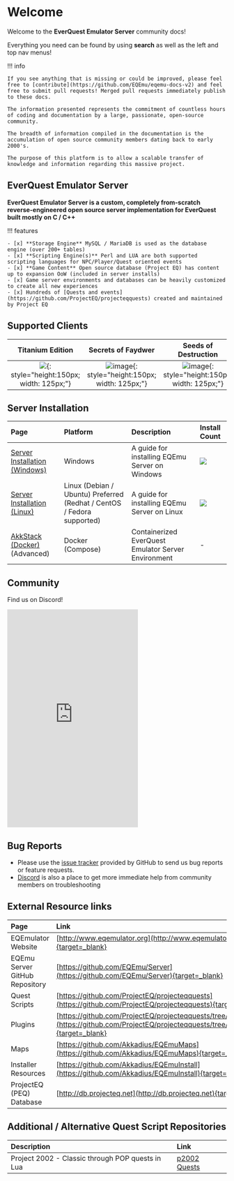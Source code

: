 # Welcome

Welcome to the **EverQuest Emulator Server** community docs!

Everything you need can be found by using **search** as well as the left and top nav menus!

!!! info

    If you see anything that is missing or could be improved, please feel free to [contribute](https://github.com/EQEmu/eqemu-docs-v2) and feel free to submit pull requests! Merged pull requests immediately publish to these docs.

    The information presented represents the commitment of countless hours of coding and documentation by a large, passionate, open-source community.

    The breadth of information compiled in the documentation is the accumulation of open source community members dating back to early 2000's.

    The purpose of this platform is to allow a scalable transfer of knowledge and information regarding this massive project.

## EverQuest Emulator Server

**EverQuest Emulator Server is a custom, completely from-scratch reverse-engineered open source server implementation
for EverQuest built mostly on C / C++**

!!! features

    - [x] **Storage Engine** MySQL / MariaDB is used as the database engine (over 200+ tables)
    - [x] **Scripting Engine(s)** Perl and LUA are both supported scripting languages for NPC/Player/Quest oriented events
    - [x] **Game Content** Open source database (Project EQ) has content up to expansion OoW (included in server installs)
    - [x] Game server environments and databases can be heavily customized to create all new experiences
    - [x] Hundreds of [Quests and events](https://github.com/ProjectEQ/projecteqquests) created and maintained by Project EQ

## Supported Clients

|                                                                 Titanium Edition                                                                 |                                                                  Secrets of Faydwer                                                                   |                                                                 Seeds of Destruction                                                                  |                                                                       Underfoot                                                                       |                                                               Rain of Fear (Most used)                                                                |
|:------------------------------------------------------------------------------------------------------------------------------------------------:|:-----------------------------------------------------------------------------------------------------------------------------------------------------:|:-----------------------------------------------------------------------------------------------------------------------------------------------------:|:-----------------------------------------------------------------------------------------------------------------------------------------------------:|:-----------------------------------------------------------------------------------------------------------------------------------------------------:|
| ![](https://user-images.githubusercontent.com/3319450/143334304-4faf5cf8-6ed9-4b47-a0e2-938cc3f68e57.png){: style="height:150px; width: 125px;"} | ![image](https://user-images.githubusercontent.com/3319450/143334432-e6e9eaef-b141-4b05-9607-ceb38dcf717d.png){: style="height:150px; width: 125px;"} | ![image](https://user-images.githubusercontent.com/3319450/143334455-420ee97d-ed5e-4f21-a824-48371831c604.png){: style="height:150px; width: 125px;"} | ![image](https://user-images.githubusercontent.com/3319450/143334476-4b699dec-6a1b-4690-be7f-64eec22cd60c.png){: style="height:150px; width: 125px;"} | ![image](https://user-images.githubusercontent.com/3319450/143334498-810f76b6-7f18-4723-a02a-d50e11af96d1.png){: style="height:150px; width: 250px;"} |

## Server Installation

| Page                                                                                | Platform                                                               | Description                                         | Install Count                                                                                                                                                                                                                 |
|:------------------------------------------------------------------------------------|:-----------------------------------------------------------------------|:----------------------------------------------------|:------------------------------------------------------------------------------------------------------------------------------------------------------------------------------------------------------------------------------|
| [Server Installation (Windows)](server/installation/server-installation-windows.md) | Windows                                                                | A guide for installing EQEmu Server on Windows      | ![](https://camo.githubusercontent.com/befd841ddd0bcfee4679b37f84b78523866d252093acee36b459ca23df7886ca/687474703a2f2f616e616c79746963732e616b6b61646975732e636f6d2f3f696e7374616c6c5f636f756e742677696e646f77735f636f756e74) 
| [Server Installation (Linux)](server/installation/server-installation-linux.md)     | Linux (Debian / Ubuntu) Preferred (Redhat / CentOS / Fedora supported) | A guide for installing EQEmu Server on Linux        | ![](https://camo.githubusercontent.com/99ffa002a4caeb201449be7df0d88324b197f5cb287ae5bb3678b43fcf1441b4/687474703a2f2f616e616c79746963732e616b6b61646975732e636f6d2f3f696e7374616c6c5f636f756e74266c696e75785f636f756e74)     |
| [AkkStack (Docker)](akk-stack/introduction.md) (Advanced)                           | Docker (Compose)                                                       | Containerized EverQuest Emulator Server Environment | -                                                                                                                                                                                                                             |

## Community

Find us on Discord!

<iframe src="https://discord.com/widget?id=212663220849213441&theme=dark" width="300" height="500" allowtransparency="true" frameborder="0" sandbox="allow-popups allow-popups-to-escape-sandbox allow-same-origin allow-scripts"></iframe>

## Bug Reports

* Please use the [issue tracker](https://github.com/EQEmu/Server/issues) provided by GitHub to send us bug reports or
  feature requests.
* [Discord](https://discord.gg/QHsm7CD) is also a place to get more immediate help from community members on
  troubleshooting

## External Resource links

| Page                           | Link                                                                                                                                                |
|:-------------------------------|:----------------------------------------------------------------------------------------------------------------------------------------------------|
| EQEmulator Website             | [http://www.eqemulator.org](http://www.eqemulator.org){target=_blank}                                                                               |
| EQEmu Server GitHub Repository | [https://github.com/EQEmu/Server](https://github.com/EQEmu/Server){target=_blank}                                                                   |
| Quest Scripts                  | [https://github.com/ProjectEQ/projecteqquests](https://github.com/ProjectEQ/projecteqquests){target=_blank}                                         |
| Plugins                        | [https://github.com/ProjectEQ/projecteqquests/tree/master/plugins](https://github.com/ProjectEQ/projecteqquests/tree/master/plugins){target=_blank} |
| Maps                           | [https://github.com/Akkadius/EQEmuMaps](https://github.com/Akkadius/EQEmuMaps){target=_blank}                                                       |
| Installer Resources            | [https://github.com/Akkadius/EQEmuInstall](https://github.com/Akkadius/EQEmuInstall){target=_blank}                                                 |
| ProjectEQ (PEQ) Database       | [http://db.projecteq.net](http://db.projecteq.net){target=_blank}                                                                                   |

## Additional / Alternative Quest Script Repositories

| Description                                      | Link                                              |
|:-------------------------------------------------|:--------------------------------------------------|
| Project 2002 - Classic through POP quests in Lua | [p2002 Quests](https://github.com/p2002eq/quests) |


